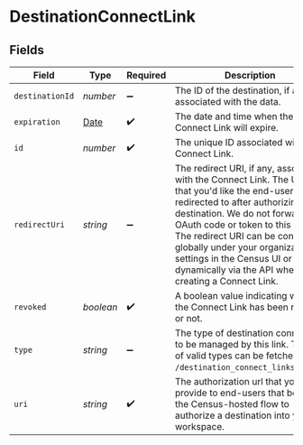 # DestinationConnectLink


## Fields

| Field                                                                                                                                                                                                                                                                                                                                                                    | Type                                                                                                                                                                                                                                                                                                                                                                     | Required                                                                                                                                                                                                                                                                                                                                                                 | Description                                                                                                                                                                                                                                                                                                                                                              | Example                                                                                                                                                                                                                                                                                                                                                                  |
| ------------------------------------------------------------------------------------------------------------------------------------------------------------------------------------------------------------------------------------------------------------------------------------------------------------------------------------------------------------------------ | ------------------------------------------------------------------------------------------------------------------------------------------------------------------------------------------------------------------------------------------------------------------------------------------------------------------------------------------------------------------------ | ------------------------------------------------------------------------------------------------------------------------------------------------------------------------------------------------------------------------------------------------------------------------------------------------------------------------------------------------------------------------ | ------------------------------------------------------------------------------------------------------------------------------------------------------------------------------------------------------------------------------------------------------------------------------------------------------------------------------------------------------------------------ | ------------------------------------------------------------------------------------------------------------------------------------------------------------------------------------------------------------------------------------------------------------------------------------------------------------------------------------------------------------------------ |
| `destinationId`                                                                                                                                                                                                                                                                                                                                                          | *number*                                                                                                                                                                                                                                                                                                                                                                 | :heavy_minus_sign:                                                                                                                                                                                                                                                                                                                                                       | The ID of the destination, if any, associated with the data.                                                                                                                                                                                                                                                                                                             |                                                                                                                                                                                                                                                                                                                                                                          |
| `expiration`                                                                                                                                                                                                                                                                                                                                                             | [Date](https://developer.mozilla.org/en-US/docs/Web/JavaScript/Reference/Global_Objects/Date)                                                                                                                                                                                                                                                                            | :heavy_check_mark:                                                                                                                                                                                                                                                                                                                                                       | The date and time when the Connect Link will expire.                                                                                                                                                                                                                                                                                                                     | 2023-07-22T23:42:47.239Z                                                                                                                                                                                                                                                                                                                                                 |
| `id`                                                                                                                                                                                                                                                                                                                                                                     | *number*                                                                                                                                                                                                                                                                                                                                                                 | :heavy_check_mark:                                                                                                                                                                                                                                                                                                                                                       | The unique ID associated with the Connect Link.                                                                                                                                                                                                                                                                                                                          | 469                                                                                                                                                                                                                                                                                                                                                                      |
| `redirectUri`                                                                                                                                                                                                                                                                                                                                                            | *string*                                                                                                                                                                                                                                                                                                                                                                 | :heavy_minus_sign:                                                                                                                                                                                                                                                                                                                                                       | The redirect URI, if any, associated with the Connect Link. The URL that you'd like the end-user to be redirected to after authorizing the destination. We do not forward the OAuth code or token to this url. The redirect URI can be configured globally under your organization settings in the Census UI or on dynamically via the API when creating a Connect Link. |                                                                                                                                                                                                                                                                                                                                                                          |
| `revoked`                                                                                                                                                                                                                                                                                                                                                                | *boolean*                                                                                                                                                                                                                                                                                                                                                                | :heavy_check_mark:                                                                                                                                                                                                                                                                                                                                                       | A boolean value indicating whether the Connect Link has been revoked or not.                                                                                                                                                                                                                                                                                             | false                                                                                                                                                                                                                                                                                                                                                                    |
| `type`                                                                                                                                                                                                                                                                                                                                                                   | *string*                                                                                                                                                                                                                                                                                                                                                                 | :heavy_minus_sign:                                                                                                                                                                                                                                                                                                                                                       | The type of destination connection to be managed by this link. The list of valid types can be fetched from `/destination_connect_links/types`.                                                                                                                                                                                                                           | hubspot                                                                                                                                                                                                                                                                                                                                                                  |
| `uri`                                                                                                                                                                                                                                                                                                                                                                    | *string*                                                                                                                                                                                                                                                                                                                                                                 | :heavy_check_mark:                                                                                                                                                                                                                                                                                                                                                       | The authorization url that you will provide to end-users that begins the Census-hosted flow to authorize a destination into your workspace.                                                                                                                                                                                                                              | https://app.getcensus.com/pbc?auth=expiring_auth_key                                                                                                                                                                                                                                                                                                                     |